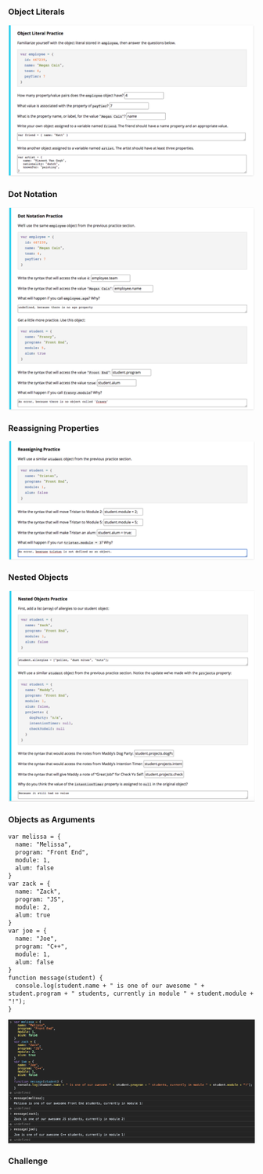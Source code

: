 ### Object Literals

![Object Literals](images/ss_js23.png)

### Dot Notation

![Dot Notation](images/ss_js24.png)

### Reassigning Properties

![Reassigning Properties](images/ss_js25.png)

### Nested Objects

![Nested Objects](images/ss_js26.png)

### Objects as Arguments

```
var melissa = {
  name: "Melissa",
  program: "Front End",
  module: 1,
  alum: false
}
var zack = {
  name: "Zack",
  program: "JS",
  module: 2,
  alum: true
}
var joe = {
  name: "Joe",
  program: "C++",
  module: 1,
  alum: false
}
function message(student) {
  console.log(student.name + " is one of our awesome " + student.program + " students, currently in module " + student.module + "!");
}
```

![Objects as Arguments](images/ss_js27.png)

### Challenge

